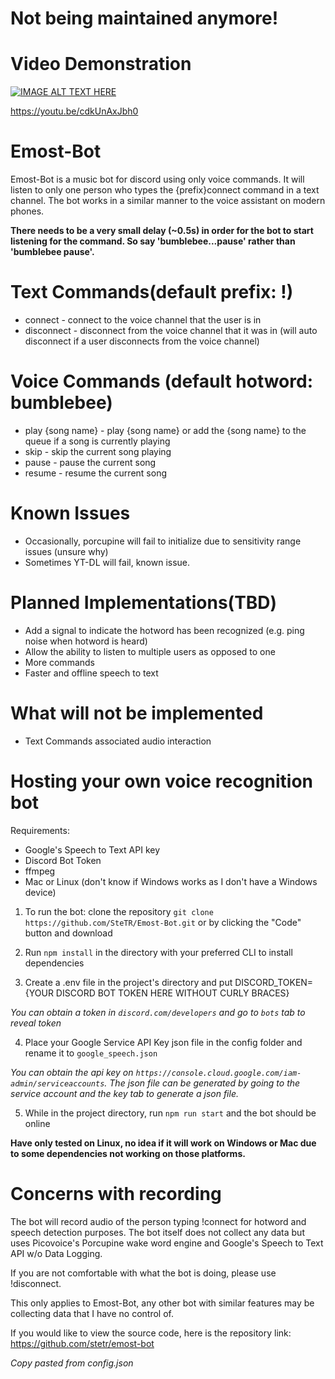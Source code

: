 # Not being maintained anymore!


# Video Demonstration
[![IMAGE ALT TEXT HERE](https://img.youtube.com/vi/cdkUnAxJbh0/0.jpg)](https://www.youtube.com/watch?v=cdkUnAxJbh0)

https://youtu.be/cdkUnAxJbh0

# Emost-Bot
Emost-Bot is a music bot for discord using only voice commands. It will listen to only one person who types the {prefix}connect command in a text channel. The bot works in a similar manner to the voice assistant on modern phones.

**There needs to be a very small delay (~0.5s) in order for the bot to start listening for the command. So say 'bumblebee...pause' rather than 'bumblebee pause'.**

# Text Commands(default prefix: !)
* connect - connect to the voice channel that the user is in
* disconnect - disconnect from the voice channel that it was in (will auto disconnect if a user disconnects from the voice channel)

# Voice Commands (default hotword: bumblebee)
* play {song name} - play {song name} or add the {song name} to the queue if a song is currently playing
* skip - skip the current song playing
* pause - pause the current song
* resume - resume the current song

# Known Issues
* Occasionally, porcupine will fail to initialize due to sensitivity range issues (unsure why)
* Sometimes YT-DL will fail, known issue.

# Planned Implementations(TBD)
* Add a signal to indicate the hotword has been recognized (e.g. ping noise when hotword is heard)
* Allow the ability to listen to multiple users as opposed to one
* More commands
* Faster and offline speech to text 

# What will not be implemented
* Text Commands associated audio interaction

# Hosting your own voice recognition bot
Requirements:
* Google's Speech to Text API key
* Discord Bot Token
* ffmpeg
* Mac or Linux (don't know if Windows works as I don't have a Windows device)


1. To run the bot: clone the repository
```git clone https://github.com/SteTR/Emost-Bot.git``` or by clicking the "Code" button and download

2. Run ```npm install``` in the directory with your preferred CLI to install dependencies

3. Create a .env file in the project's directory and put DISCORD_TOKEN={YOUR DISCORD BOT TOKEN HERE WITHOUT CURLY BRACES}

*You can obtain a token in ```discord.com/developers``` and go to ```bots``` tab to reveal token* 

4. Place your Google Service API Key json file in the config folder and rename it to ```google_speech.json```

*You can obtain the api key on ```https://console.cloud.google.com/iam-admin/serviceaccounts```. The json file can be generated by going to the service account and the key tab to generate a json file.*

5. While in the project directory, run ```npm run start``` and the bot should be online

**Have only tested on Linux, no idea if it will work on Windows or Mac due to some dependencies not working on those platforms.**

# Concerns with recording
The bot will record audio of the person typing !connect for hotword and speech detection purposes. The bot itself does not collect any data but uses Picovoice's Porcupine wake word engine and Google's Speech to Text API w/o Data Logging. 

If you are not comfortable with what the bot is doing, please use !disconnect. 

This only applies to Emost-Bot, any other bot with similar features may be collecting data that I have no control of.

If you would like to view the source code, here is the repository link: https://github.com/stetr/emost-bot

*Copy pasted from config.json*

